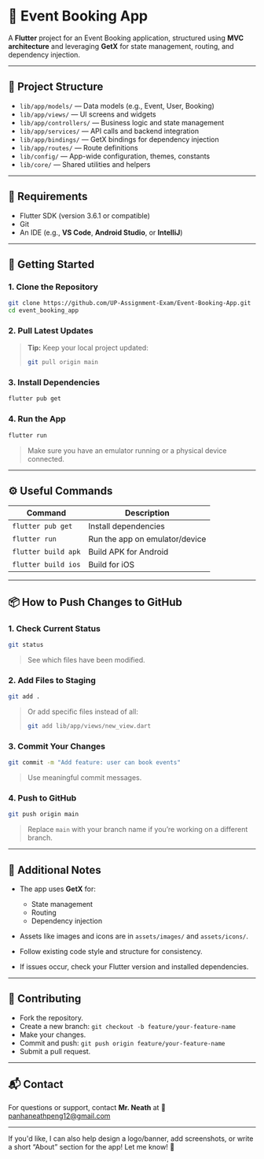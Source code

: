 # 🎫 Event Booking App

A **Flutter** project for an Event Booking application, structured using **MVC architecture** and leveraging **GetX** for state management, routing, and dependency injection.

---

## 📁 Project Structure

* `lib/app/models/` — Data models (e.g., Event, User, Booking)
* `lib/app/views/` — UI screens and widgets
* `lib/app/controllers/` — Business logic and state management
* `lib/app/services/` — API calls and backend integration
* `lib/app/bindings/` — GetX bindings for dependency injection
* `lib/app/routes/` — Route definitions
* `lib/config/` — App-wide configuration, themes, constants
* `lib/core/` — Shared utilities and helpers

---

## 🔧 Requirements

* Flutter SDK (version 3.6.1 or compatible)
* Git
* An IDE (e.g., **VS Code**, **Android Studio**, or **IntelliJ**)

---

## 🚀 Getting Started

### 1. Clone the Repository

```bash
git clone https://github.com/UP-Assignment-Exam/Event-Booking-App.git
cd event_booking_app
```

### 2. Pull Latest Updates

> **Tip:** Keep your local project updated:
>
> ```bash
> git pull origin main
> ```

### 3. Install Dependencies

```bash
flutter pub get
```

### 4. Run the App

```bash
flutter run
```

> Make sure you have an emulator running or a physical device connected.

---

## ⚙️ Useful Commands

| Command             | Description                    |
| ------------------- | ------------------------------ |
| `flutter pub get`   | Install dependencies           |
| `flutter run`       | Run the app on emulator/device |
| `flutter build apk` | Build APK for Android          |
| `flutter build ios` | Build for iOS                  |

---

## 📦 How to Push Changes to GitHub

### 1. Check Current Status

```bash
git status
```

> See which files have been modified.

### 2. Add Files to Staging

```bash
git add .
```

> Or add specific files instead of all:
>
> ```bash
> git add lib/app/views/new_view.dart
> ```

### 3. Commit Your Changes

```bash
git commit -m "Add feature: user can book events"
```

> Use meaningful commit messages.

### 4. Push to GitHub

```bash
git push origin main
```

> Replace `main` with your branch name if you’re working on a different branch.

---

## 📝 Additional Notes

* The app uses **GetX** for:

  * State management
  * Routing
  * Dependency injection
* Assets like images and icons are in `assets/images/` and `assets/icons/`.
* Follow existing code style and structure for consistency.
* If issues occur, check your Flutter version and installed dependencies.

---

## 🤝 Contributing

* Fork the repository.
* Create a new branch: `git checkout -b feature/your-feature-name`
* Make your changes.
* Commit and push: `git push origin feature/your-feature-name`
* Submit a pull request.

---

## 📬 Contact

For questions or support, contact **Mr. Neath** at
📧 [panhaneathpeng12@gmail.com](mailto:panhaneathpeng12@gmail.com)

---

If you'd like, I can also help design a logo/banner, add screenshots, or write a short “About” section for the app!
Let me know! 🚀
